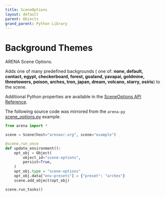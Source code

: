 ```yaml
---
title: SceneOptions
layout: default
parent: Objects
grand_parent: Python Library
---
```


# Background Themes

ARENA Scene Options.

Adds one of many predefined backgrounds ( one of: **none, default, contact, egypt, checkerboard, forest, goaland, yavapai, goldmine, threetowers, poison, arches, tron, japan, dream, volcano, starry, osiris**) to the scene.

Additional Python properties are available in the [SceneOptions API Reference](/content/python-api/objects/scene_options).

The following source code was mirrored from the `arena-py` [scene_options.py](https://github.com/arenaxr/arena-py/blob/master/examples/objects/scene_options.py) example.

```python
from arena import *

scene = Scene(host="arenaxr.org", scene="example")

@scene.run_once
def update_environment():
    opt_obj = Object(
        object_id="scene-options",
        persist=True,
    )
    opt_obj.type = "scene-options"
    opt_obj.data["env-presets"] = {"preset": "arches"}
    scene.add_object(opt_obj)

scene.run_tasks()
```
